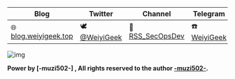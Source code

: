 
| **Blog**                             | **Twitter**                              | **Channel**                            | **Telegram**                             | **Books**                                |
| ------------------------------------ | ---------------------------------------- | -------------------------------------- | ---------------------------------------- | ---------------------------------------- |
| 🌐 [blog.weiyigeek.top](https://blog.weiyigeek.top) | 🕊 [@WeiyiGeek](https://twitter.com/weiyigeek) | 📣 [RSS_SecOpsDev](https://weiyigeek.top/) | ☎️ [WeiyiGeek](https://telegram.me/weiyigeek) | 📘 [Books](https://blog.weiyigeek.top/books/) |


![img](https://cdn.jsdelivr.net/gh/WeiyiGeek/WeiyiGeek/bg.png)

**Power by [-muzi502-] , All rights reserved to the author [-muzi502-](https://github.com/muzi502/muzi502).**